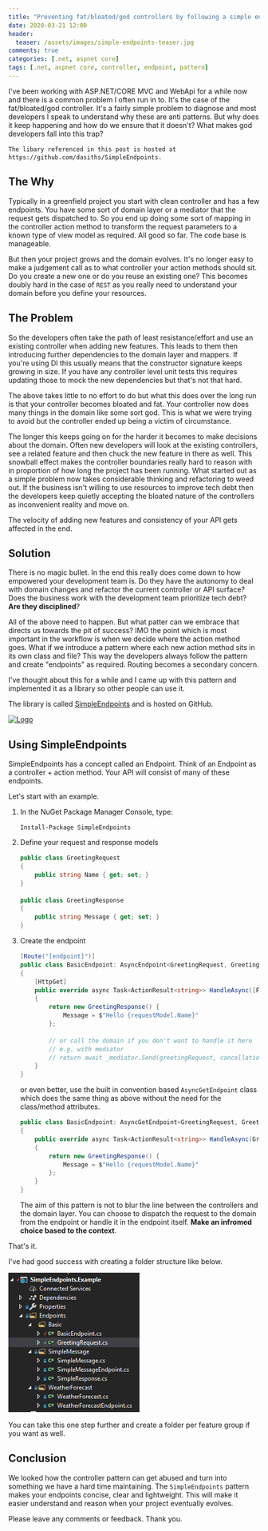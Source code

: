 ```yaml
---
title: "Preventing fat/bloated/god controllers by following a simple endpoint pattern"
date: 2020-03-21 12:00
header:
  teaser: /assets/images/simple-endpoints-teaser.jpg
comments: true
categories: [.net, aspnet core]
tags: [.net, aspnet core, controller, endpoint, pattern]
---
```

I've been working with ASP.NET/CORE MVC and WebApi for a while now and there is a common problem I often run in to. It's the case of the fat/bloated/god controller. It's a fairly simple problem to diagnose and most developers I speak to understand why these are anti patterns. But why does it keep happening and how do we ensure that it doesn't? What makes god developers fall into this trap?

    The libary referenced in this post is hosted at https://github.com/dasiths/SimpleEndpoints.

## The Why

Typically in a greenfield project you start with clean controller and has a few endpoints. You have some sort of domain layer or a mediator that the request gets dispatched to. So you end up doing some sort of mapping in the controller action method to transform the request parameters to a known type of view model as required. All good so far. The code base is manageable.

But then your project grows and the domain evolves. It's no longer easy to make a judgement call as to what controller your action methods should sit. Do you create a new one or do you reuse an existing one? This becomes doubly hard in the case of `REST` as you really need to understand your domain before you define your resources.

## The Problem

So the developers often take the path of least resistance/effort and use an existing controller when adding new features. This leads to them then introducing further dependencies to the domain layer and mappers. If you're using DI this usually means that the constructor signature keeps growing in size. If you have any controller level unit tests this requires updating those to mock the new dependencies but that's not that hard.

The above takes little to no effort to do but what this does over the long run is that your controller becomes bloated and fat. Your controller now does many things in the domain like some sort god. This is what we were trying to avoid but the controller ended up being a victim of circumstance.

The longer this keeps going on for the harder it becomes to make decisions about the domain. Often new developers will look at the existing controllers, see a related feature and then chuck the new feature in there as well. This snowball effect makes the controller boundaries really hard to reason with in proportion of how long the project has been running. What started out as a simple problem now takes considerable thinking and refactoring to weed out. If the business isn't willing to use resources to improve tech debt then the developers keep quietly accepting the bloated nature of the controllers as inconvenient reality and move on.

The velocity of adding new features and consistency of your API gets affected in the end.

## Solution

There is no magic bullet. In the end this really does come down to how empowered your development team is. Do they have the autonomy to deal with domain changes and refactor the current controller or API surface? Does the business work with the development team prioritize tech debt? **Are they disciplined**?

All of the above need to happen. But what patter can we embrace that directs us towards the pit of success? IMO the point which is most important in the workflow is when we decide where the action method goes. What if we introduce a pattern where each new action method sits in its own class and file? This way the developers always follow the pattern and create "endpoints" as required. Routing becomes a secondary concern.

I've thought about this for a while and I came up with this pattern and implemented it as a library so other people can use it.

The library is called [SimpleEndpoints](https://github.com/dasiths/SimpleEndpoints) and is hosted on GitHub.

<a href="https://github.com/dasiths/SimpleEndpoints"><img src="https://dasith.me//assets/images/simple-endpoints-logo.png" alt="Logo" width="200"/></a>

## Using SimpleEndpoints

SimpleEndpoints has a concept called an Endpoint. Think of an Endpoint as a controller + action method. Your API will consist of many of these endpoints.

Let's start with an example.

1. In the NuGet Package Manager Console, type:

    ```
    Install-Package SimpleEndpoints
    ```

2. Define your request and response models

    ```c#
    public class GreetingRequest
    {
        public string Name { get; set; }
    }

    public class GreetingResponse
    {
        public string Message { get; set; }
    }
    ```

3. Create the endpoint

    ```c#
    [Route("[endpoint]")]
    public class BasicEndpoint: AsyncEndpoint<GreetingRequest, GreetingResponse>
    {
        [HttpGet]
        public override async Task<ActionResult<string>> HandleAsync([FromQuery]GreetingRequest requestModel, CancellationToken cancellationToken = default)
        {
            return new GreetingResponse() {
                Message = $"Hello {requestModel.Name}"
            };

            // or call the domain if you don't want to handle it here
            // e.g. with mediator
            // return await _mediator.Send(greetingRequest, cancellationToken)
        }
    }
    ```

    or even better, use the built in convention based `AsyncGetEndpoint` class which does the same thing as above without the need for the class/method attributes.

    ```c#
    public class BasicEndpoint: AsyncGetEndpoint<GreetingRequest, GreetingResponse>
    {
        public override async Task<ActionResult<string>> HandleAsync(GreetingRequest requestModel, CancellationToken cancellationToken = default)
        {
            return new GreetingResponse() {
                Message = $"Hello {requestModel.Name}"
            };
        }
    }
    ```

    The aim of this pattern is not to blur the line between the controllers and the domain layer. You can choose to dispatch the request to the domain from the endpoint or handle it in the endpoint itself. **Make an infromed choice based to the context**.

That's it.

I've had good success with creating a folder structure like below.

![Folder Structure](/assets/images/simple-ednpoints-folderstructure.png)

You can take this one step further and create a folder per feature group if you want as well.

## Conclusion

We looked how the controller pattern can get abused and turn into something we have a hard time maintaining. The `SimpleEndpoints` pattern makes your endpoints concise, clear and lightweight. This will make it easier understand and reason when your project eventually evolves.

Please leave any comments or feedback. Thank you.
